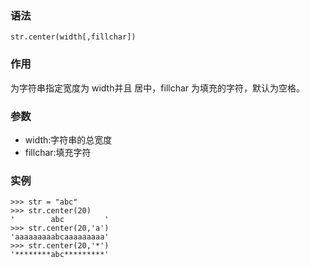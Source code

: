### 语法

```
str.center(width[,fillchar])
```

### 作用

为字符串指定宽度为 width并且 居中，fillchar 为填充的字符，默认为空格。

### 参数

* width:字符串的总宽度
* fillchar:填充字符

### 实例

```
>>> str = "abc"
>>> str.center(20)
'        abc         '
>>> str.center(20,'a')
'aaaaaaaaabcaaaaaaaaa'
>>> str.center(20,'*')
'********abc*********'
```



